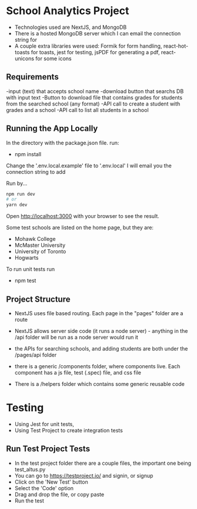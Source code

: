 # School Analytics Project 
- Technologies used are NextJS, and MongoDB
- There is a hosted MongoDB server which I can email the connection string for
- A couple extra libraries were used: Formik for form handling, react-hot-toasts for toasts, jest for testing, jsPDF for generating a pdf, react-unicons for some icons

## Requirements 
-input (text) that accepts school name
-download button that searchs DB with input text
-Button to download file that contains grades for students from the searched school (any format)
-API call to create a student with grades and a school
-API call to list all students in a school 

## Running the App Locally

In the directory with the package.json file. run:
- npm install

Change the '.env.local.example' file to '.env.local'
I will email you the connection string to add

Run by...

```bash
npm run dev
# or
yarn dev
```

Open [http://localhost:3000](http://localhost:3000) with your browser to see the result.

Some test schools are listed on the home page, but they are:
- Mohawk College
- McMaster University
- University of Toronto
- Hogwarts

To run unit tests run 
- npm test

## Project Structure

- NextJS uses file based routing. Each page in the "pages" folder are a route

- NextJS allows server side code (it runs a node server) - anything in the /api folder will be run as a node server would run it
- the APIs for searching schools, and adding students are both under the /pages/api folder

- there is a generic /components folder, where components live. Each component has a js file, test (.spec) file, and css file

- There is a /helpers folder which contains some generic reusable code

# Testing
- Using Jest for unit tests,
- Using Test Project to create integration tests

## Run Test Project Tests
- In the test project folder there are a couple files, the important one being test_altus.py
- You can go to https://testproject.io/ and signin, or signup
- Click on the 'New Test' button
- Select the 'Code' option
- Drag and drop the file, or copy paste
- Run the test